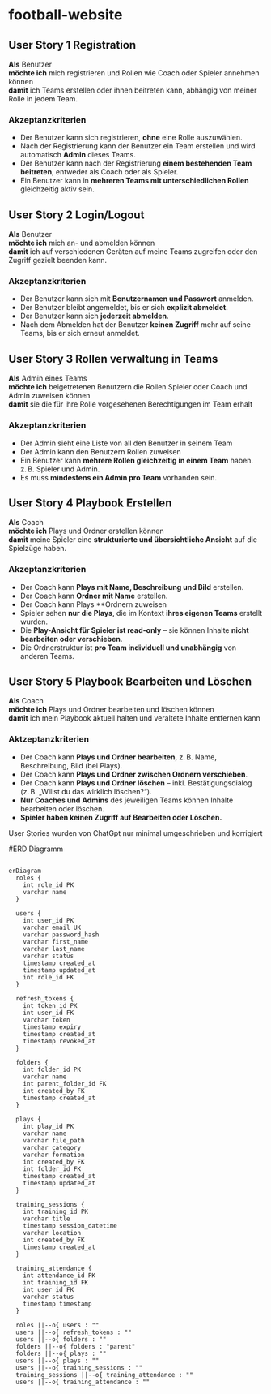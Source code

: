 # football-website

## User Story 1 Registration
**Als** Benutzer  
**möchte ich** mich registrieren und Rollen wie Coach oder Spieler annehmen können  
**damit** ich Teams erstellen oder ihnen beitreten kann, abhängig von meiner Rolle in jedem Team.
### Akzeptanzkriterien
- Der Benutzer kann sich registrieren, **ohne** eine Rolle auszuwählen.
- Nach der Registrierung kann der Benutzer ein Team erstellen und wird automatisch **Admin** dieses Teams.
- Der Benutzer kann nach der Registrierung **einem bestehenden Team beitreten**, entweder als Coach oder als Spieler.
- Ein Benutzer kann in **mehreren Teams mit unterschiedlichen Rollen** gleichzeitig aktiv sein.
## User Story 2 Login/Logout
**Als** Benutzer  
**möchte ich** mich an- und abmelden können  
**damit** ich auf verschiedenen Geräten auf meine Teams zugreifen oder den Zugriff gezielt beenden kann.

### Akzeptanzkriterien 
- Der Benutzer kann sich mit **Benutzernamen und Passwort** anmelden.
- Der Benutzer bleibt angemeldet, bis er sich **explizit abmeldet**.
- Der Benutzer kann sich **jederzeit abmelden**.
- Nach dem Abmelden hat der Benutzer **keinen Zugriff** mehr auf seine Teams, bis er sich erneut anmeldet.
## User Story 3 Rollen verwaltung in Teams
**Als** Admin eines Teams  
**möchte ich** beigetretenen Benutzern die Rollen Spieler oder Coach und Admin zuweisen können  
**damit** sie die für ihre Rolle vorgesehenen Berechtigungen im Team erhalt

### Akzeptanzkriterien
- Der Admin sieht eine Liste von all den Benutzer in seinem Team
- Der Admin kann den Benutzern Rollen zuweisen
- Ein Benutzer kann **mehrere Rollen gleichzeitig in einem Team** haben. z. B. Spieler und Admin.
- Es muss **mindestens ein Admin pro Team** vorhanden sein.
## User Story 4 Playbook Erstellen
**Als** Coach  
**möchte ich** Plays und Ordner erstellen können  
**damit** meine Spieler eine **strukturierte und übersichtliche Ansicht** auf die Spielzüge haben.

### Akzeptanzkriterien
- Der Coach kann **Plays mit Name, Beschreibung und Bild** erstellen.
- Der Coach kann **Ordner mit Name** erstellen.
- Der Coach kann Plays **Ordnern zuweisen 
- Spieler sehen **nur die Plays**, die im Kontext **ihres eigenen Teams** erstellt wurden.
- Die **Play-Ansicht für Spieler ist read-only** – sie können Inhalte **nicht bearbeiten oder verschieben**.
- Die Ordnerstruktur ist **pro Team individuell und unabhängig** von anderen Teams.
## User Story 5 Playbook Bearbeiten und Löschen
**Als** Coach  
**möchte ich** Plays und Ordner bearbeiten und löschen können  
**damit** ich mein Playbook aktuell halten und veraltete Inhalte entfernen kann


### Aktzeptanzkriterien
- Der Coach kann **Plays und Ordner bearbeiten**, z. B. Name, Beschreibung, Bild (bei Plays).
- Der Coach kann **Plays und Ordner zwischen Ordnern verschieben**.
- Der Coach kann **Plays und Ordner löschen** – inkl. Bestätigungsdialog (z. B. „Willst du das wirklich löschen?“).
- **Nur Coaches und Admins** des jeweiligen Teams können Inhalte bearbeiten oder löschen.
- **Spieler haben keinen Zugriff auf Bearbeiten oder Löschen.**

User Stories wurden von ChatGpt nur minimal umgeschrieben und korrigiert

#ERD Diagramm

```mermaid

erDiagram
  roles {
    int role_id PK
    varchar name
  }

  users {
    int user_id PK
    varchar email UK
    varchar password_hash
    varchar first_name
    varchar last_name
    varchar status
    timestamp created_at
    timestamp updated_at
    int role_id FK
  }

  refresh_tokens {
    int token_id PK
    int user_id FK
    varchar token
    timestamp expiry
    timestamp created_at
    timestamp revoked_at
  }

  folders {
    int folder_id PK
    varchar name
    int parent_folder_id FK
    int created_by FK
    timestamp created_at
  }

  plays {
    int play_id PK
    varchar name
    varchar file_path
    varchar category
    varchar formation
    int created_by FK
    int folder_id FK
    timestamp created_at
    timestamp updated_at
  }

  training_sessions {
    int training_id PK
    varchar title
    timestamp session_datetime
    varchar location
    int created_by FK
    timestamp created_at
  }

  training_attendance {
    int attendance_id PK
    int training_id FK
    int user_id FK
    varchar status
    timestamp timestamp
  }

  roles ||--o{ users : ""
  users ||--o{ refresh_tokens : ""
  users ||--o{ folders : ""
  folders ||--o{ folders : "parent"
  folders ||--o{ plays : ""
  users ||--o{ plays : ""
  users ||--o{ training_sessions : ""
  training_sessions ||--o{ training_attendance : ""
  users ||--o{ training_attendance : ""

```
